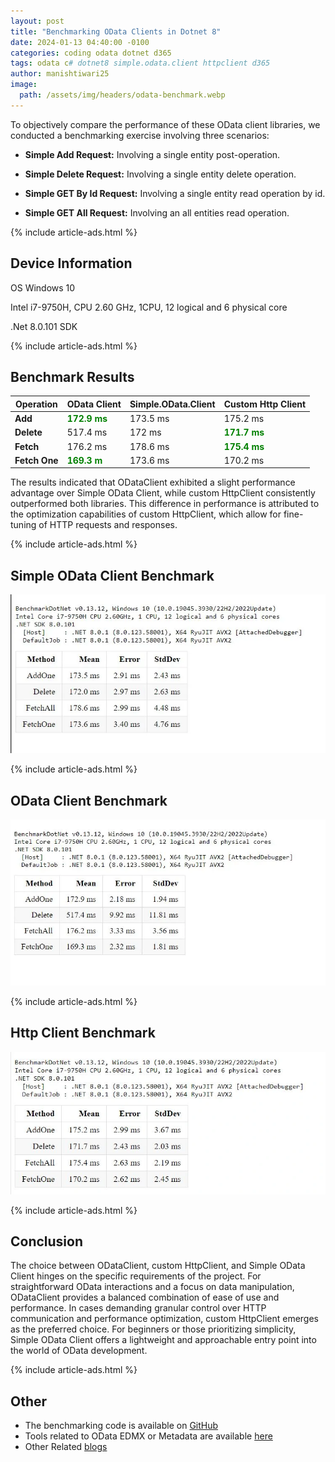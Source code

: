 ```yaml
---
layout: post
title: "Benchmarking OData Clients in Dotnet 8"
date: 2024-01-13 04:40:00 -0100
categories: coding odata dotnet d365
tags: odata c# dotnet8 simple.odata.client httpclient d365
author: manishtiwari25
image:
  path: /assets/img/headers/odata-benchmark.webp
---
```


To objectively compare the performance of these OData client libraries, we conducted a benchmarking exercise involving three scenarios:

- <strong>Simple Add Request:</strong> Involving a single entity post-operation.

- <strong>Simple Delete Request:</strong> Involving a single entity delete operation.

- <strong>Simple GET By Id Request:</strong> Involving a single entity read operation by id.

- <strong>Simple GET All Request:</strong> Involving an all entities read operation.

{% include article-ads.html %}

## Device Information

OS Windows 10

Intel i7-9750H, CPU 2.60 GHz, 1CPU, 12 logical and 6 physical core

.Net 8.0.101 SDK

{% include article-ads.html %}

## Benchmark Results

| Operation                  | OData Client                                   | Simple.OData.Client | Custom Http Client                              |
| -------------------------- | ---------------------------------------------- | ------------------- | ----------------------------------------------- |
| <strong>Add</strong>       | <strong style="color:green;">172.9 ms</strong> | 173.5 ms            | 175.2 ms                                        |
| <strong>Delete</strong>    | 517.4 ms                                       | 172 ms              | <strong style="color:green;">171.7 ms </strong> |
| <strong>Fetch</strong>     | 176.2 ms                                       | 178.6 ms            | <strong style="color:green;">175.4 ms </strong> |
| <strong>Fetch One</strong> | <strong style="color:green;">169.3 m</strong>  | 173.6 ms            | 170.2 ms                                        |

The results indicated that ODataClient exhibited a slight performance advantage over Simple OData Client, while custom HttpClient consistently outperformed both libraries. This difference in performance is attributed to the optimization capabilities of custom HttpClient, which allow for fine-tuning of HTTP requests and responses.

{% include article-ads.html %}

## Simple OData Client Benchmark

![simple-odata-benchmark](/assets/img/posts/simpleodataclient.webp "Simple.OData.Client Benchmark")

{% include article-ads.html %}

## OData Client Benchmark

![odata-client-benchmark](/assets/img/posts/odataclient.webp "OData Client Benchmark")

{% include article-ads.html %}

## Http Client Benchmark

![httpclient-benchmark](/assets/img/posts/httpclient.webp "Custom Http Client Benchmark")

{% include article-ads.html %}

## Conclusion

The choice between ODataClient, custom HttpClient, and Simple OData Client hinges on the specific requirements of the project. For straightforward OData interactions and a focus on data manipulation, ODataClient provides a balanced combination of ease of use and performance. In cases demanding granular control over HTTP communication and performance optimization, custom HttpClient emerges as the preferred choice. For beginners or those prioritizing simplicity, Simple OData Client offers a lightweight and approachable entry point into the world of OData development.

{% include article-ads.html %}

## Other

- The benchmarking code is available on [GitHub](https://github.com/manishtiwari25/bites-in-byte-blog/tree/main/src/ODataBenchmark)
- Tools related to OData EDMX or Metadata are available [here](http://edmx.bitesinbyte.com/)
- Other Related [blogs](/categories/odata/)
